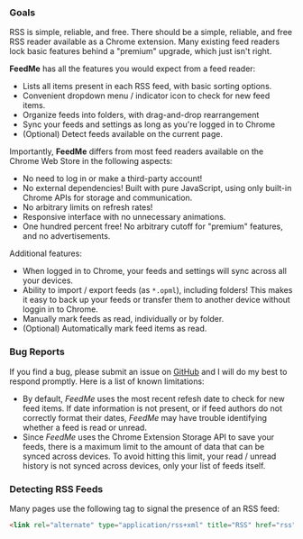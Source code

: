 ### Goals

RSS is simple, reliable, and free.  There should be a simple, reliable, and free RSS reader available as a Chrome extension.  Many existing feed readers lock basic features behind a "premium" upgrade, which just isn't right.

**FeedMe** has all the features you would expect from a feed reader:

* Lists all items present in each RSS feed, with basic sorting options.
* Convenient dropdown menu / indicator icon to check for new feed items.
* Organize feeds into folders, with drag-and-drop rearrangement
* Sync your feeds and settings as long as you're logged in to Chrome
* (Optional) Detect feeds available on the current page.

Importantly, **FeedMe** differs from most feed readers available on the Chrome Web Store in the following aspects:

* No need to log in or make a third-party account!
* No external dependencies!  Built with pure JavaScript, using only built-in Chrome APIs for storage and communication.
* No arbitrary limits on refresh rates!
* Responsive interface with no unnecessary animations.
* One hundred percent free!  No arbitrary cutoff for "premium" features, and no advertisements.

Additional features:

* When logged in to Chrome, your feeds and settings will sync across all your devices.
* Ability to import / export feeds (as `*.opml`), including folders!  This makes it easy to back up your feeds or transfer them to another device without loggin in to Chrome.
* Manually mark feeds as read, individually or by folder.
* (Optional) Automatically mark feed items as read.

### Bug Reports

If you find a bug, please submit an issue on [GitHub]() and I will do my best to respond promptly.  Here is a list of known limitations:

* By default, *FeedMe* uses the most recent refesh date to check for new feed items.  If date information is not present, or if feed authors do not correctly format their dates, *FeedMe* may have trouble identifying whether a feed is read or unread.
* Since *FeedMe* uses the Chrome Extension Storage API to save your feeds, there is a maximum limit to the amount of data that can be synced across devices.  To avoid hitting this limit, your read / unread history is not synced across devices, only your list of feeds itself.

### Detecting RSS Feeds

Many pages use the following tag to signal the presence of an RSS feed:

```html
<link rel="alternate" type="application/rss+xml" title="RSS" href="rss">
```

